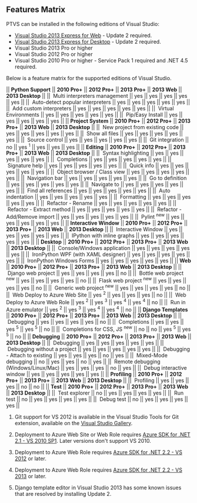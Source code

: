 Features Matrix
---------------

PTVS can be installed in the following editions of Visual Studio:

* [Visual Studio 2013 Express for Web](http://www.microsoft.com/en-us/download/details.aspx?id=40747) - Update 2 required.
* [Visual Studio 2013 Express for Desktop](http://www.microsoft.com/en-us/download/details.aspx?id=40787) - Update 2 required.
* Visual Studio 2013 Pro or higher
* Visual Studio 2012 Pro or higher
* Visual Studio 2010 Pro or higher - Service Pack 1 required and .NET 4.5 required.

Below is a feature matrix for the supported editions of Visual Studio.

|| **Python Support**                            || **2010 Pro+**    || **2012 Pro+**    || **2013 Pro+**    || **2013 Web**     || **2013 Desktop** ||
|| &nbsp;Multi interpreters management           || yes              || yes              || yes              || yes              || yes              ||
|| &nbsp;Auto-detect popular interpreters        || yes              || yes              || yes              || yes              || yes              ||
|| &nbsp;Add custom interpreters                 || yes              || yes              || yes              || yes              || yes              ||
|| &nbsp;Virtual Environments                    || yes              || yes              || yes              || yes              || yes              ||
|| &nbsp;Pip/Easy Install                        || yes              || yes              || yes              || yes              || yes              ||
|| **Project System**                            || **2010 Pro+**    || **2012 Pro+**    || **2013 Pro+**    || **2013 Web**     || **2013 Desktop** ||
|| &nbsp;New project from existing code          || yes              || yes              || yes              || yes              || yes              ||
|| &nbsp;Show all files                          || yes              || yes              || yes              || yes              || yes              ||
|| &nbsp;Source control                          || yes              || yes              || yes              || yes              || yes              ||
|| &nbsp;Git integration                         || no               || yes <sup>1</sup> || yes              || yes              || yes              ||
|| **Editing**                                   || **2010 Pro+**    || **2012 Pro+**    || **2013 Pro+**    || **2013 Web**     || **2013 Desktop** ||
|| &nbsp;Syntax highlighting                     || yes              || yes              || yes              || yes              || yes              ||
|| &nbsp;Completions                             || yes              || yes              || yes              || yes              || yes              ||
|| &nbsp;Signature help                          || yes              || yes              || yes              || yes              || yes              ||
|| &nbsp;Quick info                              || yes              || yes              || yes              || yes              || yes              ||
|| &nbsp;Object browser / Class view             || yes              || yes              || yes              || yes              || yes              ||
|| &nbsp;Navigation bar                          || yes              || yes              || yes              || yes              || yes              ||
|| &nbsp;Go to definition                        || yes              || yes              || yes              || yes              || yes              ||
|| &nbsp;Navigate to                             || yes              || yes              || yes              || yes              || yes              ||
|| &nbsp;Find all references                     || yes              || yes              || yes              || yes              || yes              ||
|| &nbsp;Auto indentation                        || yes              || yes              || yes              || yes              || yes              ||
|| &nbsp;Formatting                              || yes              || yes              || yes              || yes              || yes              ||
|| &nbsp;Refactor - Rename                       || yes              || yes              || yes              || yes              || yes              ||
|| &nbsp;Refactor - Extract method               || yes              || yes              || yes              || yes              || yes              ||
|| &nbsp;Refactor - Add/Remove import            || yes              || yes              || yes              || yes              || yes              ||
|| &nbsp;Pylint <sup>new</sup>                   || yes              || yes              || yes              || yes              || yes              ||
|| **Interactive Window**                        || **2010 Pro+**    || **2012 Pro+**    || **2013 Pro+**    || **2013 Web**     || **2013 Desktop** ||
|| &nbsp;Interactive Window                      || yes              || yes              || yes              || yes              || yes              ||
|| &nbsp;IPython with inline graphs              || yes              || yes              || yes              || yes              || yes              ||
|| **Desktop**                                   || **2010 Pro+**    || **2012 Pro+**    || **2013 Pro+**    || **2013 Web**     || **2013 Desktop** ||
|| &nbsp;Console/Windows application             || yes              || yes              || yes              || yes              || yes              ||
|| &nbsp;IronPython WPF (with XAML designer)     || yes              || yes              || yes              || yes              || yes              ||
|| &nbsp;IronPython Windows Forms                || yes              || yes              || yes              || yes              || yes              ||
|| **Web**                                       || **2010 Pro+**    || **2012 Pro+**    || **2013 Pro+**    || **2013 Web**     || **2013 Desktop** ||
|| &nbsp;Django web project                      || yes              || yes              || yes              || yes              || no               ||
|| &nbsp;Bottle web project <sup>new</sup>       || yes              || yes              || yes              || yes              || no               ||
|| &nbsp;Flask web project <sup>new</sup>        || yes              || yes              || yes              || yes              || no               ||
|| &nbsp;Generic web project <sup>new</sup>      || yes              || yes              || yes              || yes              || no               ||
|| &nbsp;Web Deploy to Azure Web Site            || yes <sup>2</sup> || yes              || yes              || yes              || no               ||
|| &nbsp;Web Deploy to Azure Web Role            || yes <sup>2</sup> || yes <sup>3</sup> || yes <sup>4</sup> || yes <sup>4</sup> || no               ||
|| &nbsp;Run in Azure emulator                   || yes <sup>2</sup> || yes <sup>3</sup> || yes <sup>4</sup> || yes <sup>4</sup> || no               ||
|| **Django Templates**                          || **2010 Pro+**    || **2012 Pro+**    || **2013 Pro+**    || **2013 Web**     || **2013 Desktop** ||
|| &nbsp;Debugging                               || yes              || yes              || yes              || yes              || no               ||
|| &nbsp;Completions                             || yes              || yes              || yes <sup>5</sup> || yes <sup>5</sup> || no               ||
|| &nbsp;Completions for CSS, JS <sup>new</sup>  || no               || no               || yes <sup>5</sup> || yes <sup>5</sup> || no               ||
|| **Debugging**                                 || **2010 Pro+**    || **2012 Pro+**    || **2013 Pro+**    || **2013 Web**     || **2013 Desktop** ||
|| &nbsp;Debugging                               || yes              || yes              || yes              || yes              || yes              ||
|| &nbsp;Debugging without a project             || yes              || yes              || yes              || yes              || yes              ||
|| &nbsp;Debugging - Attach to existing          || yes              || yes              || yes              || no               || yes              ||
|| &nbsp;Mixed-Mode debugging                    || no               || yes              || yes              || no               || yes              ||
|| &nbsp;Remote debugging (Windows/Linux/Mac)    || yes              || yes              || yes              || no               || yes              ||
|| &nbsp;Debug interactive window                || yes              || yes              || yes              || yes              || yes              ||
|| **Profiling**                                 || **2010 Pro+**    || **2012 Pro+**    || **2013 Pro+**    || **2013 Web**     || **2013 Desktop** ||
|| &nbsp;Profiling                               || yes              || yes              || yes              || no               || no               ||
|| **Test**                                      || **2010 Pro+**    || **2012 Pro+**    || **2013 Pro+**    || **2013 Web**     || **2013 Desktop** ||
|| &nbsp;Test explorer                           || no               || yes              || yes              || yes              || yes              ||
|| &nbsp;Run test                                || no               || yes              || yes              || yes              || yes              ||
|| &nbsp;Debug test                              || no               || yes              || yes              || yes              || yes              ||

1. Git support for VS 2012 is available in the Visual Studio Tools for Git extension, available on the [Visual Studio Gallery](http://visualstudiogallery.msdn.microsoft.com/abafc7d6-dcaa-40f4-8a5e-d6724bdb980c).

2. Deployment to Azure Web Site or Web Role requires [Azure SDK for .NET 2.1 - VS 2010 SP1](http://go.microsoft.com/fwlink/?LinkId=313855).  Later versions don't support VS 2010.

3. Deployment to Azure Web Role requires [Azure SDK for .NET 2.2 - VS 2012](http://go.microsoft.com/fwlink/?LinkId=323511) or later.

4. Deployment to Azure Web Role requires [Azure SDK for .NET 2.2 - VS 2013](http://go.microsoft.com/fwlink/?LinkId=323510) or later.

5. Django template editor in Visual Studio 2013 has some known issues that are resolved by installing Update 2.
